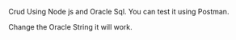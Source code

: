 Crud Using Node js and Oracle Sql.
You can test it using Postman.

Change the Oracle String it will work.